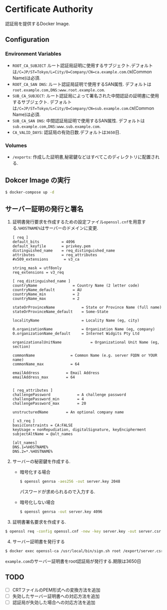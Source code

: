 # Certificate Authority
認証局を提供するDocker Image.

## Configuration

### Environment Variables
* `ROOT_CA_SUBJECT` ルート認証局証明に使用するサブジェクト.デフォルトは`/C=JP/ST=Tokyo/L=City/O=Company/CN=ca.example.com`.`CN`(Common Name)は必須.
* `ROOT_CA_SAN DNS`: ルート認証局証明で使用するSAN属性. デフォルトは`root.example.com,DNS:www.root.example.com`.
* `SUB_CA_SUBJECT`: ルート認証局によって署名された中間認証の証明書に使用するサブジェクト. デフォルトは`/C=JP/ST=Tokyo/L=City/O=Company/CN=sub.example.com`.`CN`(Common Name)は必須.
* `SUB_CA_SAN DNS`: 中間認証局証明で使用するSAN属性. デフォルトは`sub.example.com,DNS:www.sub.example.com`.
* `CA_VALID_DAYS`: 認証局の有効日数.デフォルトは`3650`日.

### Volumes
* `/exports`: 作成した証明書,秘密鍵などはすべてこのディレクトリに配置される.


## Dokcer Image の実行
```bash
$ docker-compose up -d
```

## サーバー証明の発行と署名
1. 証明書発行要求を作成するための設定ファイル`openssl.cnf`を用意する.`%HOSTNAME%`はサーバーのドメインに変更.

    ```
    [ req ]
    default_bits          = 4096
    default_keyfile       = privkey.pem
    distinguished_name    = req_distinguished_name
    attributes            = req_attributes
    #x509_extensions       = v3_ca

    string_mask = utf8only
    req_extensions = v3_req

    [ req_distinguished_name ]
    countryName                = Country Name (2 letter code)
    countryName_default        = AU
    countryName_min            = 2
    countryName_max            = 2

    stateOrProvinceName            = State or Province Name (full name)
    stateOrProvinceName_default    = Some-State

    localityName                   = Locality Name (eg, city)

    0.organizationName             = Organization Name (eg, company)
    0.organizationName_default     = Internet Widgits Pty Ltd

    organizationalUnitName             = Organizational Unit Name (eg, section)

    commonName                = Common Name (e.g. server FQDN or YOUR name)
    commonName_max            = 64

    emailAddress            = Email Address
    emailAddress_max        = 64


    [ req_attributes ]
    challengePassword            = A challenge password
    challengePassword_min        = 4
    challengePassword_max        = 20

    unstructuredName        = An optional company name

    [ v3_req ]
    basicConstraints = CA:FALSE
    keyUsage = nonRepudiation, digitalSignature, keyEncipherment
    subjectAltName = @alt_names

    [alt_names]
    DNS.1=%HOSTNAME%
    DNS.2=*.%HOSTNAME%
    ```

2. サーバーの秘密鍵を作成する.
    * 暗号化する場合

        ```bash
        $ openssl genrsa -aes256 -out server.key 2048
        ```
        パスワードが求められるので入力する.
    * 暗号化しない場合
        ```bash
        $ openssl genrsa -out server.key 4096
        ```
3. 証明書署名要求を作成する.
```bash
$ openssl req -config openssl.cnf -new -key server.key -out server.csr -days 3650 -sha256
```

4. サーバー証明書を発行する  
```bash
$ docker exec openssl-ca /usr/local/bin/sign.sh root /export/server.csr example.com 3650
```
`example.com`のサーバー証明書をroot認証局が発行する.期限は3650日

## TODO
* [ ] CRTファイルのPEM形式への変換方法を追加
* [ ] 失効したサーバー証明書への対応方法を追加
* [ ] 認証局が失効した場合への対応方法を追加

